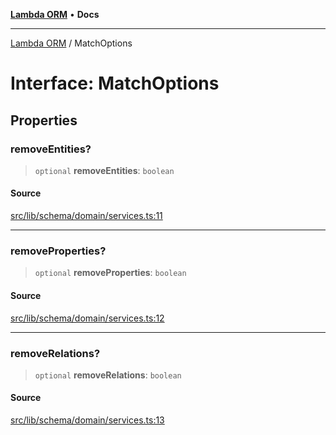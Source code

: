 [**Lambda ORM**](../README.md) • **Docs**

***

[Lambda ORM](../README.md) / MatchOptions

# Interface: MatchOptions

## Properties

### removeEntities?

> `optional` **removeEntities**: `boolean`

#### Source

[src/lib/schema/domain/services.ts:11](https://github.com/lambda-orm/lambdaorm-base/blob/a635589f3d58a8022cbddf078d76ce5a7a0b2137/src/lib/schema/domain/services.ts#L11)

***

### removeProperties?

> `optional` **removeProperties**: `boolean`

#### Source

[src/lib/schema/domain/services.ts:12](https://github.com/lambda-orm/lambdaorm-base/blob/a635589f3d58a8022cbddf078d76ce5a7a0b2137/src/lib/schema/domain/services.ts#L12)

***

### removeRelations?

> `optional` **removeRelations**: `boolean`

#### Source

[src/lib/schema/domain/services.ts:13](https://github.com/lambda-orm/lambdaorm-base/blob/a635589f3d58a8022cbddf078d76ce5a7a0b2137/src/lib/schema/domain/services.ts#L13)
